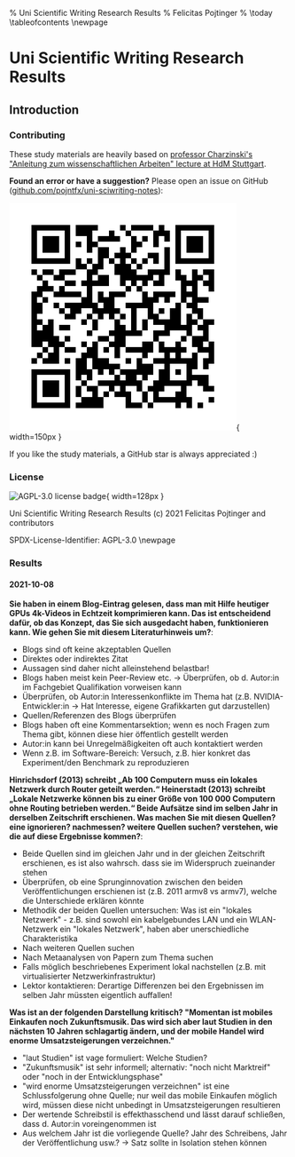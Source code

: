 % Uni Scientific Writing Research Results
% Felicitas Pojtinger
% \today
\tableofcontents
\newpage

# Uni Scientific Writing Research Results

## Introduction

### Contributing

These study materials are heavily based on [professor Charzinski's "Anleitung zum wissenschaftlichen Arbeiten" lecture at HdM Stuttgart](https://www.hdm-stuttgart.de/vorlesung_detail?vorlid=5212596).

**Found an error or have a suggestion?** Please open an issue on GitHub ([github.com/pojntfx/uni-sciwriting-notes](https://github.com/pojntfx/uni-sciwriting-notes)):

![QR code to source repository](./static/qr.png){ width=150px }

If you like the study materials, a GitHub star is always appreciated :)

### License

![AGPL-3.0 license badge](https://www.gnu.org/graphics/agplv3-155x51.png){ width=128px }

Uni Scientific Writing Research Results (c) 2021 Felicitas Pojtinger and contributors

SPDX-License-Identifier: AGPL-3.0
\newpage

### Results

#### 2021-10-08

**Sie haben in einem Blog-Eintrag gelesen, dass man mit Hilfe heutiger
GPUs 4k-Videos in Echtzeit komprimieren kann. Das ist entscheidend
dafür, ob das Konzept, das Sie sich ausgedacht haben, funktionieren
kann. Wie gehen Sie mit diesem Literaturhinweis um?**:

- Blogs sind oft keine akzeptablen Quellen
- Direktes oder indirektes Zitat
- Aussagen sind daher nicht alleinstehend belastbar!
- Blogs haben meist kein Peer-Review etc. → Überprüfen, ob d. Autor:in im Fachgebiet Qualifikation vorweisen kann
- Überprüfen, ob Autor:in Interessenkonflikte im Thema hat (z.B. NVIDIA-Entwickler:in → Hat Interesse, eigene Grafikkarten gut darzustellen)
- Quellen/Referenzen des Blogs überprüfen
- Blogs haben oft eine Kommentarsektion; wenn es noch Fragen zum Thema gibt, können diese hier öffentlich gestellt werden
- Autor:in kann bei Unregelmäßigkeiten oft auch kontaktiert werden
- Wenn z.B. im Software-Bereich: Versuch, z.B. hier konkret das Experiment/den Benchmark zu reproduzieren

**Hinrichsdorf (2013) schreibt „Ab 100 Computern muss ein lokales
Netzwerk durch Router geteilt werden.“
Heinerstadt (2013) schreibt „Lokale Netzwerke können bis zu einer
Größe von 100 000 Computern ohne Routing betrieben werden.“
Beide Aufsätze sind im selben Jahr in derselben Zeitschrift erschienen.
Was machen Sie mit diesen Quellen?
eine ignorieren? nachmessen? weitere Quellen suchen? verstehen, wie
die auf diese Ergebnisse kommen?**:

- Beide Quellen sind im gleichen Jahr und in der gleichen Zeitschrift erschienen, es ist also wahrsch. dass sie im Widerspruch zueinander stehen
- Überprüfen, ob eine Sprunginnovation zwischen den beiden Veröffentlichungen erschienen ist (z.B. 2011 armv8 vs armv7), welche die Unterschiede erklären könnte
- Methodik der beiden Quellen untersuchen: Was ist ein "lokales Netzwerk" - z.B. sind sowohl ein kabelgebundes LAN und ein WLAN-Netzwerk ein "lokales Netzwerk", haben aber unerschiedliche Charakteristika
- Nach weiteren Quellen suchen
- Nach Metaanalysen von Papern zum Thema suchen
- Falls möglich beschriebenes Experiment lokal nachstellen (z.B. mit virtualisierter Netzwerkinfrastruktur)
- Lektor kontaktieren: Derartige Differenzen bei den Ergebnissen im selben Jahr müssten eigentlich auffallen!

**Was ist an der folgenden Darstellung kritisch?
"Momentan ist mobiles Einkaufen noch Zukunftsmusik. Das wird sich aber laut
Studien in den nächsten 10 Jahren schlagartig ändern, und der mobile Handel
wird enorme Umsatzsteigerungen verzeichnen."**

- "laut Studien" ist vage formuliert: Welche Studien?
- "Zukunftsmusik" ist sehr informell; alternativ: "noch nicht Marktreif" oder "noch in der Entwicklungsphase"
- "wird enorme Umsatzsteigerungen verzeichnen" ist eine Schlussfolgerung ohne Quelle; nur weil das mobile Einkaufen möglich wird, müssen diese nicht unbedingt in Umsatzsteigerungen resultieren
- Der wertende Schreibstil is effekthasschend und lässt darauf schließen, dass d. Autor:in voreingenommen ist
- Aus welchem Jahr ist die vorliegende Quelle? Jahr des Schreibens, Jahr der Veröffentlichung usw.? → Satz sollte in Isolation stehen können
